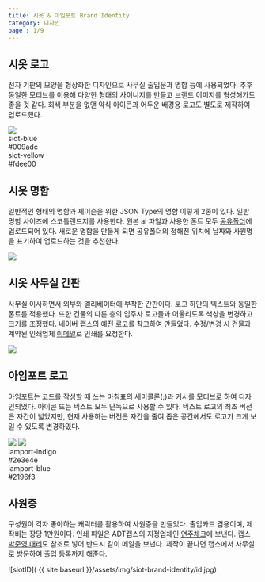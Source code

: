 ```yaml
---
title: 시옷 & 아임포트 Brand Identity
category: 디자인
page : 1/9
---
```


## 시옷 로고

전자 기판의 모양을 형상화한 디자인으로 사무실 출입문과 명함 등에 사용되었다.
추후 동일한 모티브를 이용해 다양한 형태의 사이니지를 만들고 브랜드 이미지를 형성해가도 좋을 것 같다.
회색 부분을 없앤 약식 아이콘과 어두운 배경용 로고도 별도로 제작하여 업로드했다.
<div class="logo-example">
	<img src="{{ site.baseurl }}/assets/img/siot-brand-identity/logo.svg" />
</div>
<div class="color-pallet">
	<div class="siot-blue">
		siot-blue
		<div class="code">#009adc</div>
	</div>
	<div class="siot-yellow">
		siot-yellow
		<div class="code">#fdee00</div>
	</div>
</div>

## 시옷 명함

일반적인 형태의 명함과 제이슨을 위한 JSON Type의 명함 이렇게 2종이 있다.
일반 명함 사이즈에 스코틀랜드지를 사용한다. 원본 ai 파일과 사용한 폰트 모두 [공유폴더](https://drive.google.com/drive/u/0/folders/0B8b60WDANyvrQ0huMHM0SmJzc0k)에 업로드되어 있다.
새로운 명함을 만들게 되면 공유폴더의 정해진 위치에 날짜와 사원명을 표기하여 업로드하는 것을 추천한다.
<div class="logo-example">
	<img src="{{ site.baseurl }}/assets/img/siot-brand-identity/namecard.svg" class="sign" />
</div>

## 시옷 사무실 간판

사무실 이사하면서 외부와 엘리베이터에 부착한 간판이다.
로고 하단의 텍스트와 동일한 폰트를 적용했다.
또한 건물의 다른 층의 입주사 로고들과 어울리도록 색상을 변경하고 크기를 조정했다.
네이버 랩스의 [예전 로고](https://hyeonseok.com/soojung/daily/2016/11/07/805.html)를 참고하여 만들었다.
수정/변경 시 건물과 계약된 인쇄업체 [이메일](mailto:4971000@hanmail.net)로 인쇄를 요청한다.

<div class="logo-example">
	<img src="{{ site.baseurl }}/assets/img/siot-brand-identity/sign.svg" class="sign" />
</div>

## 아임포트 로고
아임포트는 코드를 작성할 때 쓰는 마침표의 세미콜론(;)과 커서를 모티브로 하여 디자인되었다.
아이콘 또는 텍스트 모두 단독으로 사용할 수 있다. 텍스트 로고의 최초 버전은 자간이 넓었지만,
현재 사용하는 버전은 자간을 줄여 좁은 공간에서도 로고가 크게 보일 수 있도록 변경하였다.

<div class="logo-example">
	<img src="{{ site.baseurl }}/assets/img/siot-brand-identity/logo-icon-dk.svg" class="icon" />
	<img src="{{ site.baseurl }}/assets/img/siot-brand-identity/logo-text-dk.svg" class="text" />
</div>
<div class="color-pallet">
	<div class="iamport-indigo">
		iamport-indigo
		<div class="code">#2e3e4e</div>
	</div>
	<div class="iamport-blue">
		iamport-blue
		<div class="code">#2196f3</div>
	</div>
</div>

## 사원증

구성원이 각자 좋아하는 캐릭터를 활용하여 사원증을 만들었다. 출입카드 겸용이며, 제작비는 장당 1만원이다. 인쇄 파일은 ADT캡스의 지정업체인 [연주체크](yunzu04@yunzu.co.kr)에 보낸다. 캡스 [박준영 대리](jypark18@adt.co.kr)도 참조로 넣어 반드시 같이 메일을 보낸다. 제작이 끝나면 캡스에서 사무실로 방문하여 출입 등록까지 해준다.

![siotID]( {{ site.baseurl }}/assets/img/siot-brand-identity/id.jpg)